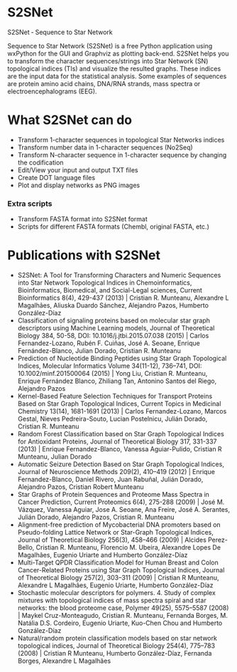 # S2SNet
S2SNet ‐ Sequence to Star Network

Sequence to Star Network (S2SNet) is a free Python application using wxPython for the GUI and Graphviz as plotting back-end. S2SNet helps you to transform the character sequences/strings into Star Network (SN) topological indices (TIs) and visualize the resulted graphs. These indices are the input data for the statistical analysis. Some examples of sequences are protein amino acid chains, DNA/RNA strands, mass spectra or electroencephalograms (EEG).

# What S2SNet can do

* Transform 1-character sequences in topological Star Networks indices
* Transform number data in 1-character sequences (No2Seq)
* Transform N-character sequence in 1-character sequence by changing the codification
* Edit/View your input and output TXT files
* Create DOT language files
* Plot and display networks as PNG images

### Extra scripts

* Transform FASTA format into S2SNet format
* Scripts for different FASTA formats (Chembl, original FASTA, etc.)

# Publications with S2SNet

* S2SNet: A Tool for Transforming Characters and Numeric Sequences into Star Network Topological Indices in Chemoinformatics, Bioinformatics, Biomedical, and Social-Legal sciences, Current Bioinformatics 8(4), 429-437 (2013) | Cristian R. Munteanu, Alexandre L Magalhães, Aliuska Duardo Sánchez, Alejandro Pazos, Humberto González-Díaz
* Classification of signaling proteins based on molecular star graph descriptors using Machine Learning models, Journal of Theoretical Biology 384, 50-58, DOI: 10.1016/j.jtbi.2015.07.038 (2015) | Carlos Fernandez-Lozano, Rubén F. Cuiñas, José A. Seoane, Enrique Fernández-Blanco, Julian Dorado, Cristian R. Munteanu
* Prediction of Nucleotide Binding Peptides using Star Graph Topological Indices, Molecular Informatics Volume 34(11-12), 736–741, DOI: 10.1002/minf.201500064 (2015) | Yong Liu, Cristian R. Munteanu, Enrique Fernández Blanco, Zhiliang Tan, Antonino Santos del Riego, Alejandro Pazos
* Kernel-Based Feature Selection Techniques for Transport Proteins Based on Star Graph Topological Indices, Current Topics in Medicinal Chemistry 13(14), 1681-1691 (2013) | Carlos Fernandez-Lozano, Marcos Gestal, Nieves Pedreira-Souto, Lucian Postelnicu, Julián Dorado, Cristian R. Munteanu
* Random Forest Classification based on Star Graph Topological Indices for Antioxidant Proteins, Journal of Theoretical Biology 317, 331-337 (2013) | Enrique Fernandez-Blanco, Vanessa Aguiar-Pulido, Cristian R Munteanu, Julian Dorado
* Automatic Seizure Detection Based on Star Graph Topological Indices,  Journal of Neuroscience Methods 209(2), 410–419 (2012) | Enrique Fernandez-Blanco, Daniel Rivero, Juan Rabuñal, Julián Dorado, Alejandro Pazos, Cristian Robert Munteanu
* Star Graphs of Protein Sequences and Proteome Mass Spectra in Cancer Prediction, Current Proteomics 6(4), 275-288 (2009) | José M. Vázquez, Vanessa Aguiar, Jose A. Seoane, Ana Freire, José A. Serantes, Julián Dorado, Alejandro Pazos, Cristian R. Munteanu
* Alignment-free prediction of Mycobacterial DNA promoters based on Pseudo-folding Lattice Network or Star-Graph Topological Indices, Journal of Theoretical Biology 256(3), 458–466 (2009) | Alcides Perez-Bello, Cristian R. Munteanu, Florencio M. Ubeira, Alexandre Lopes De Magalhães, Eugenio Uriarte and Humberto González-Díaz
* Multi-Target QPDR Classification Model for Human Breast and Colon Cancer-Related Proteins using Star Graph Topological Indices, Journal of Theoretical Biology 257(2), 303–311 (2009) | Cristian R Munteanu, Alexandre L Magalhães, Eugenio Uriarte,  Humberto González-Díaz
* Stochastic molecular descriptors for polymers. 4. Study of complex mixtures with topological indices of mass spectra spiral and star networks: the blood proteome case, Polymer 49(25),  5575–5587 (2008) | Maykel Cruz-Monteagudo, Cristian R. Munteanu, Fernanda Borges, M. Natália D.S. Cordeiro, Eugenio Uriarte, Kuo-Chen Chou and Humberto González-Díaz
* Natural/random protein classification models based on star network topological indices, Journal of Theoretical Biology 254(4), 775–783 (2008) | Cristian R Munteanu, Humberto González-Díaz, Fernanda Borges, Alexandre L Magalhães
